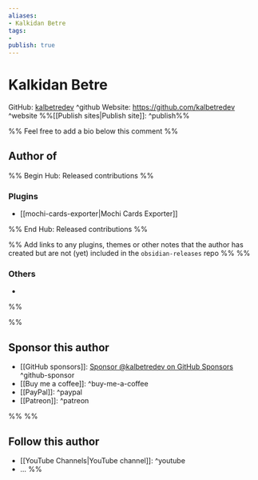 ```yaml
---
aliases:
- Kalkidan Betre
tags: 
- 
publish: true
---
```


# Kalkidan Betre

GitHub: [kalbetredev](https://github.com/kalbetredev/) ^github
Website: <https://github.com/kalbetredev> ^website
%%[[Publish sites|Publish site]]: ^publish%%

%% Feel free to add a bio below this comment %%


## Author of

%% Begin Hub: Released contributions %%
### Plugins
- [[mochi-cards-exporter|Mochi Cards Exporter]]

%% End Hub: Released contributions %%

%% Add links to any plugins, themes or other notes that the author has created but are not (yet) included in the `obsidian-releases` repo %%
%%
### Others 

- 
%%

%%
## Sponsor this author

- [[GitHub sponsors]]: [Sponsor @kalbetredev on GitHub Sponsors](https://github.com/sponsors/kalbetredev) ^github-sponsor
- [[Buy me a coffee]]: ^buy-me-a-coffee
- [[PayPal]]: ^paypal
- [[Patreon]]: ^patreon

%%
%%
## Follow this author

- [[YouTube Channels|YouTube channel]]: ^youtube
- ...
%%